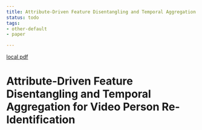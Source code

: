 ```yaml
---
title: Attribute-Driven Feature Disentangling and Temporal Aggregation for Video Person Re-Identification
status: todo
tags:
- other-default
- paper

---
```


[local pdf](../../../pdfs/Attribute-Driven%20Feature%20Disentangling%20and%20Temporal%20Aggregation%20for%20Video%20Person%20Re-Identification.pdf)

# Attribute-Driven Feature Disentangling and Temporal Aggregation for Video Person Re-Identification
